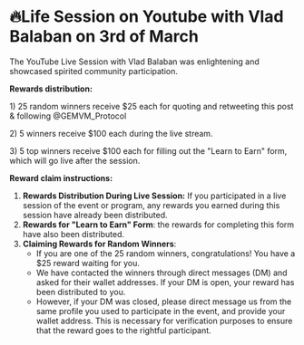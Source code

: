 # 🔥Life Session on Youtube with Vlad Balaban on 3rd of March

The YouTube Live Session with Vlad Balaban was enlightening and showcased spirited community participation.

**Rewards distribution:**

1\) 25 random winners receive $25 each for quoting and retweeting this post & following @GEMVM\_Protocol

2\) 5 winners receive $100 each during the live stream.

3\) 5 top winners receive $100 each for filling out the "Learn to Earn" form, which will go live after the session.

**Reward claim instructions:**

1. **Rewards Distribution During Live Session:** If you participated in a live session of the event or program, any rewards you earned during this session have already been distributed.
2. **Rewards for "Learn to Earn" Form**: the rewards for completing this form have also been distributed.
3. **Claiming Rewards for Random Winners**:
   * If you are one of the 25 random winners, congratulations! You have a $25 reward waiting for you.
   * We have contacted the winners through direct messages (DM) and asked for their wallet addresses. If your DM is open, your reward has been distributed to you.
   * However, if your DM was closed, please direct message us from the same profile you used to participate in the event, and provide your wallet address. This is necessary for verification purposes to ensure that the reward goes to the rightful participant.
